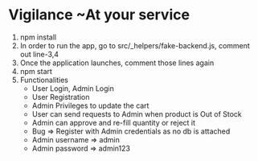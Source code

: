 # Vigilance ~At your service

1.  npm install
2.  In order to run the app, go to src/_helpers/fake-backend.js, comment out line-3,4
3.  Once the application launches, comment those lines again
4.  npm start
5.  Functionalities
    -   User Login, Admin Login
    -   User Registration
    -   Admin Privileges to update the cart
    -   User can send requests to Admin when product is Out of Stock
    -   Admin can approve and re-fill quantity or reject it
    -   Bug => Register with Admin credentials as no db is attached
    -   Admin username => admin
    -   Admin password => admin123